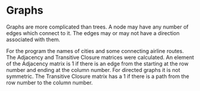 # Graphs

Graphs are more complicated than trees.  A node may have any number of edges which connect to it.  The edges may or may not have a direction associated with them.

For the program the names of cities and some connecting airline routes.  The Adjacency and Transitive Closure matrices were calculated.  An element of the Adjacency matrix is 1 if there is an edge from the starting at the row number and ending at the column number.  For directed graphs it is not symmetric.  The Transitive Closure matrix has a 1 if there is a path from the row number to the column number.
